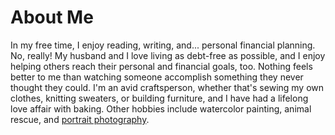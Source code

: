 ---
---

# About Me

In my free time, I enjoy reading, writing, and... personal financial planning. No, really! My husband and I love living as debt-free as possible, and I enjoy helping others reach their personal and financial goals, too. Nothing feels better to me than watching someone accomplish something they never thought they could. I'm an avid craftsperson, whether that's sewing my own clothes, knitting sweaters, or building furniture, and I have had a lifelong love affair with baking. Other hobbies include watercolor painting, animal rescue, and [portrait photography](https://libbyheeren.smugmug.com/Portfolio).  
